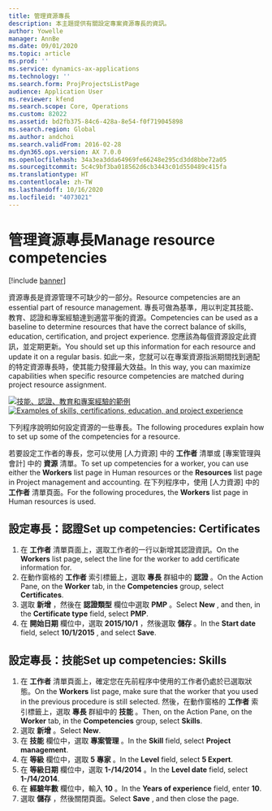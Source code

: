 ```yaml
---
title: 管理資源專長
description: 本主題提供有關設定專案資源專長的資訊。
author: Yowelle
manager: AnnBe
ms.date: 09/01/2020
ms.topic: article
ms.prod: ''
ms.service: dynamics-ax-applications
ms.technology: ''
ms.search.form: ProjProjectsListPage
audience: Application User
ms.reviewer: kfend
ms.search.scope: Core, Operations
ms.custom: 82022
ms.assetid: bd2fb375-84c6-428a-8e54-f0f719045898
ms.search.region: Global
ms.author: andchoi
ms.search.validFrom: 2016-02-28
ms.dyn365.ops.version: AX 7.0.0
ms.openlocfilehash: 34a3ea3dda64969fe66248e295cd3dd8bbe72a05
ms.sourcegitcommit: 5c4c9bf3ba018562d6cb3443c01d550489c415fa
ms.translationtype: HT
ms.contentlocale: zh-TW
ms.lasthandoff: 10/16/2020
ms.locfileid: "4073021"
---
```

# <a name="manage-resource-competencies"></a><span data-ttu-id="121de-103">管理資源專長</span><span class="sxs-lookup"><span data-stu-id="121de-103">Manage resource competencies</span></span>

[!include [banner](../includes/banner.md)]

<span data-ttu-id="121de-104">資源專長是資源管理不可缺少的一部分。</span><span class="sxs-lookup"><span data-stu-id="121de-104">Resource competencies are an essential part of resource management.</span></span> <span data-ttu-id="121de-105">專長可做為基準，用以判定其技能、教育、認證和專案經驗達到適當平衡的資源。</span><span class="sxs-lookup"><span data-stu-id="121de-105">Competencies can be used as a baseline to determine resources that have the correct balance of skills, education, certification, and project experience.</span></span> <span data-ttu-id="121de-106">您應該為每個資源設定此資訊，並定期更新。</span><span class="sxs-lookup"><span data-stu-id="121de-106">You should set up this information for each resource and update it on a regular basis.</span></span> <span data-ttu-id="121de-107">如此一來，您就可以在專案資源指派期間找到適配的特定資源專長時，使其能力發揮最大效益。</span><span class="sxs-lookup"><span data-stu-id="121de-107">In this way, you can maximize capabilities when specific resource competencies are matched during project resource assignment.</span></span>

<span data-ttu-id="121de-108">[![技能、認證、教育和專案經驗的範例](./media/projectresourcing06-1024x383.jpg)](./media/projectresourcing06.jpg)</span><span class="sxs-lookup"><span data-stu-id="121de-108">[![Examples of skills, certifications, education, and project experience](./media/projectresourcing06-1024x383.jpg)](./media/projectresourcing06.jpg)</span></span>

<span data-ttu-id="121de-109">下列程序說明如何設定資源的一些專長。</span><span class="sxs-lookup"><span data-stu-id="121de-109">The following procedures explain how to set up some of the competencies for a resource.</span></span>

<span data-ttu-id="121de-110">若要設定工作者的專長，您可以使用 [人力資源] 中的 **工作者** 清單或 [專案管理與會計] 中的 **資源** 清單。</span><span class="sxs-lookup"><span data-stu-id="121de-110">To set up competencies for a worker, you can use either the **Workers** list page in Human resources or the **Resources** list page in Project management and accounting.</span></span> <span data-ttu-id="121de-111">在下列程序中，使用 [人力資源] 中的 **工作者** 清單頁面。</span><span class="sxs-lookup"><span data-stu-id="121de-111">For the following procedures, the **Workers** list page in Human resources is used.</span></span>

## <a name="set-up-competencies-certificates"></a><span data-ttu-id="121de-112">設定專長：認證</span><span class="sxs-lookup"><span data-stu-id="121de-112">Set up competencies: Certificates</span></span>

1. <span data-ttu-id="121de-113">在 **工作者** 清單頁面上，選取工作者的一行以新增其認證資訊。</span><span class="sxs-lookup"><span data-stu-id="121de-113">On the **Workers** list page, select the line for the worker to add certificate information for.</span></span>
2. <span data-ttu-id="121de-114">在動作窗格的 **工作者** 索引標籤上，選取 **專長** 群組中的 **認證** 。</span><span class="sxs-lookup"><span data-stu-id="121de-114">On the Action Pane, on the **Worker** tab, in the **Competencies** group, select **Certificates**.</span></span>
3. <span data-ttu-id="121de-115">選取 **新增** ，然後在 **認證類型** 欄位中選取 **PMP** 。</span><span class="sxs-lookup"><span data-stu-id="121de-115">Select **New** , and then, in the **Certificate type** field, select **PMP**.</span></span>
4. <span data-ttu-id="121de-116">在 **開始日期** 欄位中，選取 **2015/10/1** ，然後選取 **儲存** 。</span><span class="sxs-lookup"><span data-stu-id="121de-116">In the **Start date** field, select **10/1/2015** , and select **Save**.</span></span>

## <a name="set-up-competencies-skills"></a><span data-ttu-id="121de-117">設定專長：技能</span><span class="sxs-lookup"><span data-stu-id="121de-117">Set up competencies: Skills</span></span>

1. <span data-ttu-id="121de-118">在 **工作者** 清單頁面上，確定您在先前程序中使用的工作者仍處於已選取狀態。</span><span class="sxs-lookup"><span data-stu-id="121de-118">On the **Workers** list page, make sure that the worker that you used in the previous procedure is still selected.</span></span> <span data-ttu-id="121de-119">然後，在動作窗格的 **工作者** 索引標籤上，選取 **專長** 群組中的 **技能** 。</span><span class="sxs-lookup"><span data-stu-id="121de-119">Then, on the Action Pane, on the **Worker** tab, in the **Competencies** group, select **Skills**.</span></span>
2. <span data-ttu-id="121de-120">選取 **新增** 。</span><span class="sxs-lookup"><span data-stu-id="121de-120">Select **New**.</span></span>
3. <span data-ttu-id="121de-121">在 **技能** 欄位中，選取 **專案管理** 。</span><span class="sxs-lookup"><span data-stu-id="121de-121">In the **Skill** field, select **Project management**.</span></span>
4. <span data-ttu-id="121de-122">在 **等級** 欄位中，選取 **5 專家** 。</span><span class="sxs-lookup"><span data-stu-id="121de-122">In the **Level** field, select **5 Expert**.</span></span>
5. <span data-ttu-id="121de-123">在 **等級日期** 欄位中，選取 **1-/14/2014** 。</span><span class="sxs-lookup"><span data-stu-id="121de-123">In the **Level date** field, select **1-/14/2014**.</span></span>
6. <span data-ttu-id="121de-124">在 **經驗年數** 欄位中，輸入 **10** 。</span><span class="sxs-lookup"><span data-stu-id="121de-124">In the **Years of experience** field, enter **10**.</span></span>
7. <span data-ttu-id="121de-125">選取 **儲存** ，然後關閉頁面。</span><span class="sxs-lookup"><span data-stu-id="121de-125">Select **Save** , and then close the page.</span></span>
